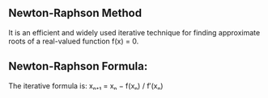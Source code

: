 ##  Newton-Raphson Method
It is an efficient and widely used iterative technique for finding approximate roots of a real-valued function f(x) = 0.

## Newton-Raphson Formula:
The iterative formula is:
                     xₙ₊₁ = xₙ − f(xₙ) / f′(xₙ)   